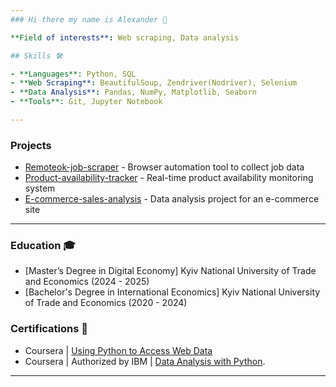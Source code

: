 ```yaml
---
### Hi there my name is Alexander 👋

**Field of interests**: Web scraping, Data analysis

## Skills 🛠️ 

- **Languages**: Python, SQL
- **Web Scraping**: BeautifulSoup, Zendriver(Nodriver), Selenium
- **Data Analysis**: Pandas, NumPy, Matplotlib, Seaborn
- **Tools**: Git, Jupyter Notebook

---
```


### Projects
- [Remoteok-job-scraper](github.com/Entire-Circus?tab=repositories) - Browser automation tool to collect job data
- [Product-availability-tracker](https://github.com/Entire-Circus/Product-availability-tracker) - Real-time product availability monitoring system
- [E-commerce-sales-analysis](https://github.com/Entire-Circus/E-commerce-sales-analysis) - Data analysis project for an e-commerce site

---

### Education 🎓
- [Master’s Degree in Digital Economy] Kyiv National University of Trade and Economics (2024 - 2025)
- [Bachelor's Degree in International Economics] Kyiv National University of Trade and Economics (2020 - 2024)

### Certifications 📜
- Coursera | [Using Python to Access Web Data](https://www.coursera.org/account/accomplishments/verify/VSQ6E2KORNL2) 
- Coursera | Authorized by IBM | [Data Analysis with Python](https://www.credly.com/earner/earned/badge/5b1627f4-8012-45cf-875d-481869f6a7af).
---
